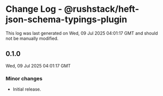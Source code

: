 # Change Log - @rushstack/heft-json-schema-typings-plugin

This log was last generated on Wed, 09 Jul 2025 04:01:17 GMT and should not be manually modified.

## 0.1.0
Wed, 09 Jul 2025 04:01:17 GMT

### Minor changes

- Initial release.

